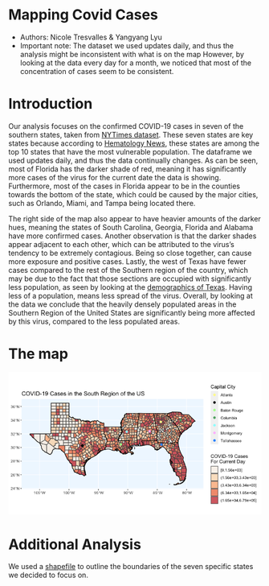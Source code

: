 Mapping Covid Cases
================

-   Authors: Nicole Tresvalles & Yangyang Lyu
-   Important note: The dataset we used updates daily, and thus the
    analysis might be inconsistent with what is on the map However, by
    looking at the data every day for a month, we noticed that most of
    the concentration of cases seem to be consistent.

# Introduction

Our analysis focuses on the confirmed COVID-19 cases in seven of the
southern states, taken from [NYTimes
dataset](https://github.com/nytimes/covid-19-data/tree/master/live).
These seven states are key states because according to [Hematology
News](https://www.mdedge.com/hematology-oncology/article/222125/coronavirus-updates/states-vary-vulnerability-covid-19-impact),
these states are among the top 10 states that have the most vulnerable
population. The dataframe we used updates daily, and thus the data
continually changes. As can be seen, most of Florida has the darker
shade of red, meaning it has significantly more cases of the virus for
the current date the data is showing. Furthermore, most of the cases in
Florida appear to be in the counties towards the bottom of the state,
which could be caused by the major cities, such as Orlando, Miami, and
Tampa being located there.

The right side of the map also appear to have heavier amounts of the
darker hues, meaning the states of South Carolina, Georgia, Florida and
Alabama have more confirmed cases. Another observation is that the
darker shades appear adjacent to each other, which can be attributed to
the virus’s tendency to be extremely contagious. Being so close
together, can cause more exposure and positive cases. Lastly, the west
of Texas have fewer cases compared to the rest of the Southern region of
the country, which may be due to the fact that those sections are
occupied with significantly less population, as seen by looking at the
[demographics of
Texas](https://worldpopulationreview.com/states/texas-population).
Having less of a population, means less spread of the virus. Overall, by
looking at the data we conclude that the heavily densely populated areas
in the Southern Region of the United States are significantly being more
affected by this virus, compared to the less populated areas.

# The map

![](mapping-covid-cases-%5Blive%5D_files/figure-gfm/unnamed-chunk-4-1.png)<!-- -->

# Additional Analysis

We used a
[shapefile](https://www.census.gov/geographies/mapping-files/time-series/geo/carto-boundary-file.html)
to outline the boundaries of the seven specific states we decided to
focus on.
